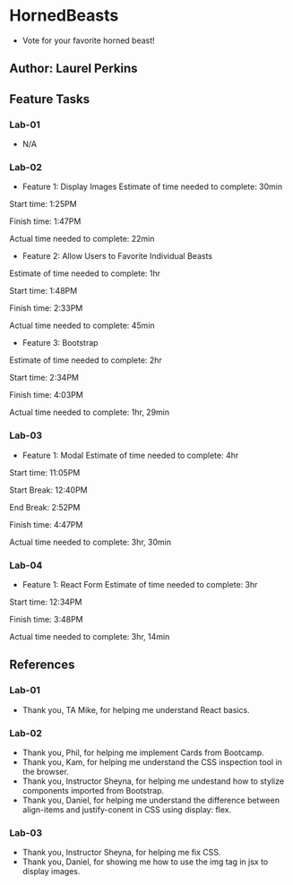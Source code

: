 # HornedBeasts

* Vote for your favorite horned beast!

## Author: Laurel Perkins

## Feature Tasks

### Lab-01

* N/A

### Lab-02

* Feature 1: Display Images
Estimate of time needed to complete: 30min

Start time: 1:25PM

Finish time: 1:47PM

Actual time needed to complete: 22min

* Feature 2: Allow Users to Favorite Individual Beasts

Estimate of time needed to complete: 1hr

Start time: 1:48PM

Finish time: 2:33PM

Actual time needed to complete: 45min

* Feature 3: Bootstrap

Estimate of time needed to complete: 2hr

Start time: 2:34PM

Finish time: 4:03PM

Actual time needed to complete: 1hr, 29min

### Lab-03

* Feature 1: Modal
Estimate of time needed to complete: 4hr

Start time: 11:05PM

Start Break: 12:40PM

End Break: 2:52PM

Finish time: 4:47PM

Actual time needed to complete: 3hr, 30min

### Lab-04

* Feature 1: React Form
Estimate of time needed to complete: 3hr

Start time: 12:34PM

Finish time: 3:48PM

Actual time needed to complete: 3hr, 14min

## References

### Lab-01

* Thank you, TA Mike, for helping me understand React basics.

### Lab-02

* Thank you, Phil, for helping me implement Cards from Bootcamp.
* Thank you, Kam, for helping me understand the CSS inspection tool in the browser.
* Thank you, Instructor Sheyna, for helping me undestand how to stylize components imported from Bootstrap.
* Thank you, Daniel, for helping me understand the difference between align-items and justify-conent in CSS using display: flex.

### Lab-03

* Thank you, Instructor Sheyna, for helping me fix CSS.
* Thank you, Daniel, for showing me how to use the img tag in jsx to display images.